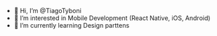 - 👋 Hi, I’m @TiagoTyboni
- 👀 I’m interested in Mobile Development (React Native, iOS, Android)
- 🌱 I’m currently learning Design parttens

<!---
TiagoTyboni/TiagoTyboni is a ✨ special ✨ repository because its `README.md` (this file) appears on your GitHub profile.
You can click the Preview link to take a look at your changes.
--->
